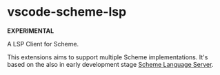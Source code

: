 # vscode-scheme-lsp

**EXPERIMENTAL**

A LSP Client for Scheme.

This extensions aims to support multiple Scheme implementations. It's based on the also in early development stage [Scheme Language Server](https://gitlab.com/rgherdt/scheme-language-server).

